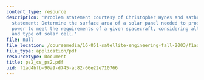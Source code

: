 ```yaml
---
content_type: resource
description: 'Problem statement courtesy of Christopher Hynes and Kathryn Weiss. Problem
  statement: Determine the surface area of a solar panel needed to produce enough
  power to meet the requirements of a given spacecraft, considering altitude and inclination
  and type of solar cell.'
file: null
file_location: /coursemedia/16-851-satellite-engineering-fall-2003/f1ad4bfb90a9d745ac8266e22e710766_ps2_cs_ps2.pdf
file_type: application/pdf
resourcetype: Document
title: ps2_cs_ps2.pdf
uid: f1ad4bfb-90a9-d745-ac82-66e22e710766
---
```

